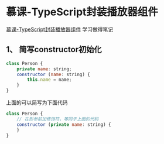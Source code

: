 # 慕课-TypeScript封装播放器组件

[慕课-TypeScript封装播放器组件](https://www.imooc.com/learn/1243) 学习做得笔记


## 1、 简写constructor初始化
```js
class Person {
    private name: string;
    constructor (name: string) {
        this.name = name;
    }
}
```
上面的可以简写为下面代码
```js
class Person {
    // 在形参前加修饰符，等同于上面的代码
    constructor (private name: string) {
    }
}
```